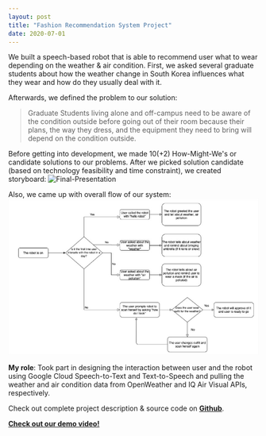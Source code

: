```yaml
---
layout: post
title: "Fashion Recommendation System Project"
date: 2020-07-01
---
```


We built a speech-based robot that is able to recommend user what to wear depending on the weather & air condition. First, we asked several graduate students about how the weather change in South Korea influences what they wear and how do they usually deal with it. 

Afterwards, we defined the problem to our solution:
> Graduate Students living alone and off-campus need to be aware of the condition outside before going out of their room because their plans, the way they dress, and the equipment they need to bring will depend on the condition outside.

Before getting into development, we made 10(+2) How-Might-We's or candidate solutions to our problems. After we picked solution candidate (based on technology feasibility and time constraint), we created storyboard:
<img src="https://i.ibb.co/8m8fMQh/Final-Presentation.jpg" alt="Final-Presentation" border="0">

Also, we came up with overall flow of our system:
<img src="../assets/system_flow.jpg" alt="System-flow" border="0">

<b>My role</b>: Took part in designing the interaction between user and the robot using Google Cloud Speech-to-Text and Text-to-Speech and pulling the weather and air condition data from OpenWeather and IQ Air Visual APIs, respectively. 

Check out complete project description & source code on **[Github](https://github.com/WRafell/KSE624FinalProject)**.

**[Check out our demo video!](https://youtu.be/Ts8T8GmhRlA)**

